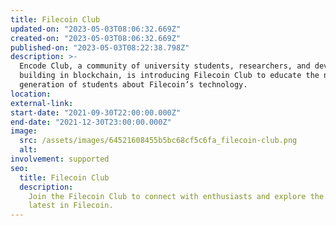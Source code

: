 ```yaml
---
title: Filecoin Club
updated-on: "2023-05-03T08:06:32.669Z"
created-on: "2023-05-03T08:06:32.669Z"
published-on: "2023-05-03T08:22:38.798Z"
description: >-
  Encode Club, a community of university students, researchers, and developers
  building in blockchain, is introducing Filecoin Club to educate the next
  generation of students about Filecoin’s technology.
location:
external-link:
start-date: "2021-09-30T22:00:00.000Z"
end-date: "2021-12-30T23:00:00.000Z"
image:
  src: /assets/images/64521608455b5bc68cf5c6fa_filecoin-club.png
  alt:
involvement: supported
seo:
  title: Filecoin Club
  description:
    Join the Filecoin Club to connect with enthusiasts and explore the
    latest in Filecoin.
---
```

